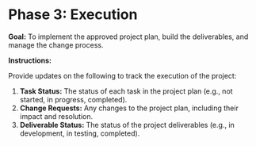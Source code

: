 # Phase 3: Execution

**Goal:** To implement the approved project plan, build the deliverables, and manage the change process.

**Instructions:**

Provide updates on the following to track the execution of the project:

1.  **Task Status:** The status of each task in the project plan (e.g., not started, in progress, completed).
2.  **Change Requests:** Any changes to the project plan, including their impact and resolution.
3.  **Deliverable Status:** The status of the project deliverables (e.g., in development, in testing, completed).